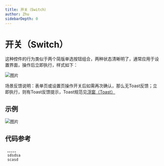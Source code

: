 ```yaml
---
title: 开关（Switch）
author: Zhu
sidebarDepth: 0
---
```

# 开关（Switch）

这种控件的行为类似于两个简版单选按钮组合，两种状态清晰明了，通常应用于设置界面，操作后立即执行，样式如下：

![图片](http://baiduyun-guideline.bj.bcebos.com/console/widget/switch-control/01_2x.png)

场景反馈说明：表单页或设置页操作开关后如需再次确认，那么无Toast反馈；立即执行，则有Toast反馈提示，Toast规范见[浮窗（Toast）](/console/widget/Toast.html)

## 示例

![图片](http://baiduyun-guideline.bj.bcebos.com/console/widget/switch-control/03_2x.png)

## 代码参考

     。。。。。
     sdsdsa
     scasd
